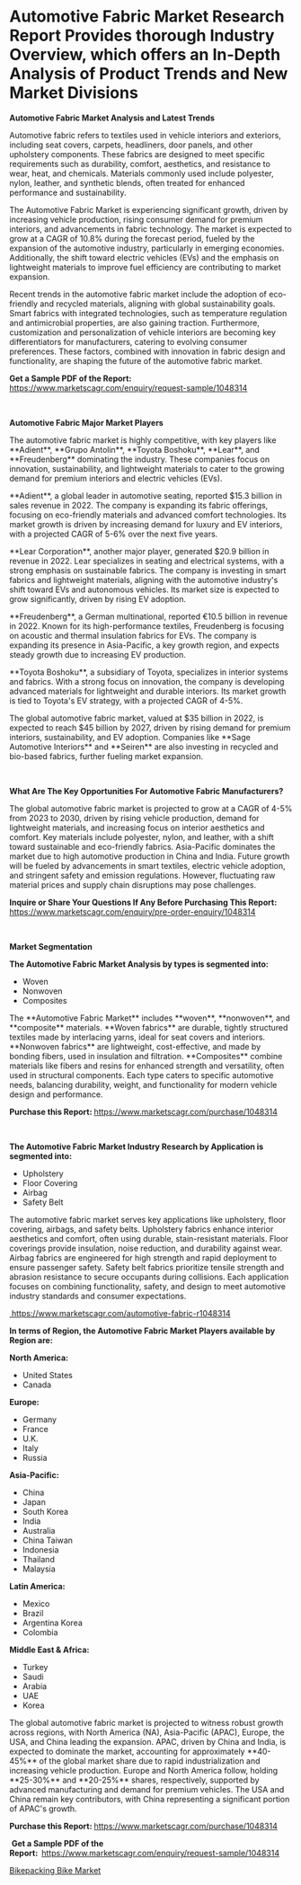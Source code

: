 <p><h1>Automotive Fabric Market Research Report Provides thorough Industry Overview, which offers an In-Depth Analysis of Product Trends and New Market Divisions</h1></p><p><strong>Automotive Fabric Market Analysis and Latest Trends</strong></p>
<p><p>Automotive fabric refers to textiles used in vehicle interiors and exteriors, including seat covers, carpets, headliners, door panels, and other upholstery components. These fabrics are designed to meet specific requirements such as durability, comfort, aesthetics, and resistance to wear, heat, and chemicals. Materials commonly used include polyester, nylon, leather, and synthetic blends, often treated for enhanced performance and sustainability.</p><p>The Automotive Fabric Market is experiencing significant growth, driven by increasing vehicle production, rising consumer demand for premium interiors, and advancements in fabric technology. The market is expected to grow at a CAGR of 10.8% during the forecast period, fueled by the expansion of the automotive industry, particularly in emerging economies. Additionally, the shift toward electric vehicles (EVs) and the emphasis on lightweight materials to improve fuel efficiency are contributing to market expansion.</p><p>Recent trends in the automotive fabric market include the adoption of eco-friendly and recycled materials, aligning with global sustainability goals. Smart fabrics with integrated technologies, such as temperature regulation and antimicrobial properties, are also gaining traction. Furthermore, customization and personalization of vehicle interiors are becoming key differentiators for manufacturers, catering to evolving consumer preferences. These factors, combined with innovation in fabric design and functionality, are shaping the future of the automotive fabric market.</p></p>
<p><strong>Get a Sample PDF of the Report:&nbsp;</strong> <a href="https://www.marketscagr.com/enquiry/request-sample/1048314?utm_campaign=1869&utm_medium=2&utm_source=Github&utm_content=ia&utm_term=22012025&utm_id=automotive-fabric">https://www.marketscagr.com/enquiry/request-sample/1048314</a></p>
<p>&nbsp;</p>
<p><strong>Automotive Fabric Major Market Players</strong></p>
<p><p>The automotive fabric market is highly competitive, with key players like **Adient**, **Grupo Antolin**, **Toyota Boshoku**, **Lear**, and **Freudenberg** dominating the industry. These companies focus on innovation, sustainability, and lightweight materials to cater to the growing demand for premium interiors and electric vehicles (EVs).</p><p>**Adient**, a global leader in automotive seating, reported $15.3 billion in sales revenue in 2022. The company is expanding its fabric offerings, focusing on eco-friendly materials and advanced comfort technologies. Its market growth is driven by increasing demand for luxury and EV interiors, with a projected CAGR of 5-6% over the next five years.</p><p>**Lear Corporation**, another major player, generated $20.9 billion in revenue in 2022. Lear specializes in seating and electrical systems, with a strong emphasis on sustainable fabrics. The company is investing in smart fabrics and lightweight materials, aligning with the automotive industry's shift toward EVs and autonomous vehicles. Its market size is expected to grow significantly, driven by rising EV adoption.</p><p>**Freudenberg**, a German multinational, reported €10.5 billion in revenue in 2022. Known for its high-performance textiles, Freudenberg is focusing on acoustic and thermal insulation fabrics for EVs. The company is expanding its presence in Asia-Pacific, a key growth region, and expects steady growth due to increasing EV production.</p><p>**Toyota Boshoku**, a subsidiary of Toyota, specializes in interior systems and fabrics. With a strong focus on innovation, the company is developing advanced materials for lightweight and durable interiors. Its market growth is tied to Toyota's EV strategy, with a projected CAGR of 4-5%.</p><p>The global automotive fabric market, valued at $35 billion in 2022, is expected to reach $45 billion by 2027, driven by rising demand for premium interiors, sustainability, and EV adoption. Companies like **Sage Automotive Interiors** and **Seiren** are also investing in recycled and bio-based fabrics, further fueling market expansion.</p></p>
<p>&nbsp;</p>
<p><strong>What Are The Key Opportunities For Automotive Fabric Manufacturers?</strong></p>
<p><p>The global automotive fabric market is projected to grow at a CAGR of 4-5% from 2023 to 2030, driven by rising vehicle production, demand for lightweight materials, and increasing focus on interior aesthetics and comfort. Key materials include polyester, nylon, and leather, with a shift toward sustainable and eco-friendly fabrics. Asia-Pacific dominates the market due to high automotive production in China and India. Future growth will be fueled by advancements in smart textiles, electric vehicle adoption, and stringent safety and emission regulations. However, fluctuating raw material prices and supply chain disruptions may pose challenges.</p></p>
<p><strong>Inquire or Share Your Questions If Any Before Purchasing This Report:</strong> <a href="https://www.marketscagr.com/enquiry/pre-order-enquiry/1048314?utm_campaign=1869&utm_medium=2&utm_source=Github&utm_content=ia&utm_term=22012025&utm_id=automotive-fabric">https://www.marketscagr.com/enquiry/pre-order-enquiry/1048314</a></p>
<p>&nbsp;</p>
<p><strong>Market Segmentation</strong></p>
<p><strong>The Automotive Fabric Market Analysis by types is segmented into:</strong></p>
<p><ul><li>Woven</li><li>Nonwoven</li><li>Composites</li></ul></p>
<p><p>The **Automotive Fabric Market** includes **woven**, **nonwoven**, and **composite** materials. **Woven fabrics** are durable, tightly structured textiles made by interlacing yarns, ideal for seat covers and interiors. **Nonwoven fabrics** are lightweight, cost-effective, and made by bonding fibers, used in insulation and filtration. **Composites** combine materials like fibers and resins for enhanced strength and versatility, often used in structural components. Each type caters to specific automotive needs, balancing durability, weight, and functionality for modern vehicle design and performance.</p></p>
<p><strong>Purchase this Report:&nbsp;</strong><a href="https://www.marketscagr.com/purchase/1048314?utm_campaign=1869&utm_medium=2&utm_source=Github&utm_content=ia&utm_term=22012025&utm_id=automotive-fabric">https://www.marketscagr.com/purchase/1048314</a></p>
<p>&nbsp;</p>
<p><strong>The Automotive Fabric Market Industry Research by Application is segmented into:</strong></p>
<p><ul><li>Upholstery</li><li>Floor Covering</li><li>Airbag</li><li>Safety Belt</li></ul></p>
<p><p>The automotive fabric market serves key applications like upholstery, floor covering, airbags, and safety belts. Upholstery fabrics enhance interior aesthetics and comfort, often using durable, stain-resistant materials. Floor coverings provide insulation, noise reduction, and durability against wear. Airbag fabrics are engineered for high strength and rapid deployment to ensure passenger safety. Safety belt fabrics prioritize tensile strength and abrasion resistance to secure occupants during collisions. Each application focuses on combining functionality, safety, and design to meet automotive industry standards and consumer expectations.</p></p>
<p><a href="https://www.marketscagr.com/automotive-fabric-r1048314?utm_campaign=1869&utm_medium=2&utm_source=Github&utm_content=ia&utm_term=22012025&utm_id=automotive-fabric">&nbsp;https://www.marketscagr.com/automotive-fabric-r1048314</a></p>
<p><strong>In terms of Region, the Automotive Fabric Market Players available by Region are:</strong></p>
<p>
    <p> <strong> North America: </strong>
        <ul>
            <li>United States</li>
            <li>Canada</li>
        </ul>
        </p> 
    <p> <strong> Europe: </strong>
        <ul>
            <li>Germany</li>
            <li>France</li>
            <li>U.K.</li>
            <li>Italy</li>
            <li>Russia</li>
        </ul>
        </p> 
    <p> <strong> Asia-Pacific: </strong>
        <ul>
            <li>China</li>
            <li>Japan</li>
            <li>South Korea</li>
            <li>India</li>
            <li>Australia</li>
            <li>China Taiwan</li>
            <li>Indonesia</li>
            <li>Thailand</li>
            <li>Malaysia</li>
        </ul>
        </p> 
    <p> <strong> Latin America: </strong>
        <ul>
            <li>Mexico</li>
            <li>Brazil</li>
            <li>Argentina Korea</li>
            <li>Colombia</li>
        </ul>
        </p> 
    <p> <strong> Middle East & Africa: </strong>
        <ul>
            <li>Turkey</li>
            <li>Saudi</li>
            <li>Arabia</li>
            <li>UAE</li>
            <li>Korea</li>
        </ul>
    </p>
    </p>
<p><p>The global automotive fabric market is projected to witness robust growth across regions, with North America (NA), Asia-Pacific (APAC), Europe, the USA, and China leading the expansion. APAC, driven by China and India, is expected to dominate the market, accounting for approximately **40-45%** of the global market share due to rapid industrialization and increasing vehicle production. Europe and North America follow, holding **25-30%** and **20-25%** shares, respectively, supported by advanced manufacturing and demand for premium vehicles. The USA and China remain key contributors, with China representing a significant portion of APAC's growth.</p></p>
<p><strong>Purchase this Report: </strong><a href="https://www.marketscagr.com/purchase/1048314?utm_campaign=1869&utm_medium=2&utm_source=Github&utm_content=ia&utm_term=22012025&utm_id=automotive-fabric">https://www.marketscagr.com/purchase/1048314</a></p>
<p>&nbsp;<strong>Get a Sample PDF of the Report:&nbsp;&nbsp;</strong><a href="https://www.marketscagr.com/enquiry/request-sample/1048314?utm_campaign=1869&utm_medium=2&utm_source=Github&utm_content=ia&utm_term=22012025&utm_id=automotive-fabric">https://www.marketscagr.com/enquiry/request-sample/1048314</a></p>
<p><strong></strong></p>
<p><p><a href="https://github.com/CliffMedina6/Market-Research-Report-List-7/blob/main/bikepacking-bike-market.md?utm_campaign=1869&utm_medium=2&utm_source=Github&utm_content=ia&utm_term=22012025&utm_id=automotive-fabric">Bikepacking Bike Market</a></p></p>